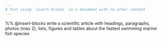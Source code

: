 ```yaml
---
# Test using `insert-blocks` in a document with no other content
---
```


%% @insert-blocks write a scientific article with headings, paragraphs, photos (max 2), lists, figures and tables about the fastest swimming marine fish species
